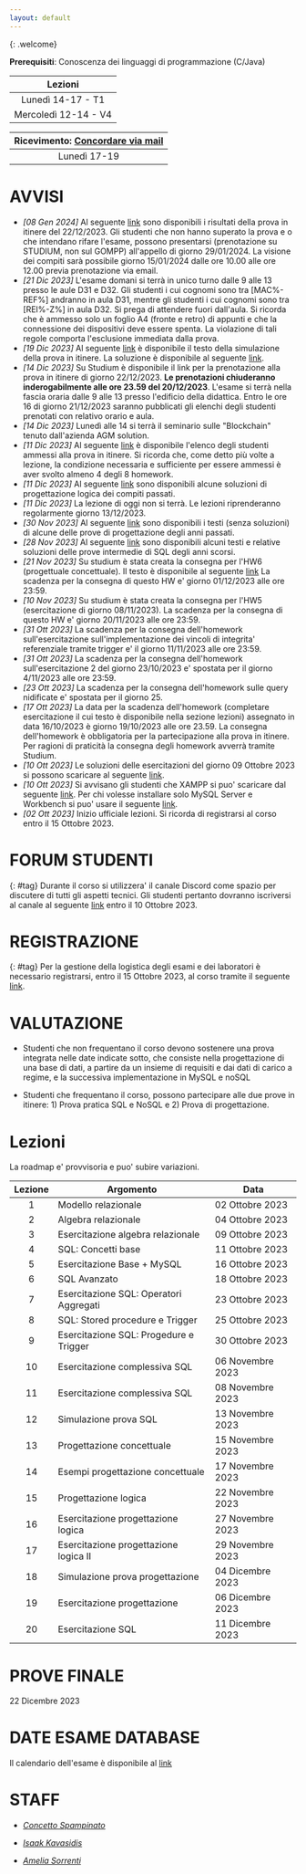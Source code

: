 ```yaml
---
layout: default
---
```

{: .welcome} 


**Prerequisiti**: Conoscenza dei linguaggi di programmazione (C/Java)  

| **Lezioni**     |
| :----------:    |
| Lunedì 14-17  - T1 | 
| Mercoledì 12-14 - V4  | 



| **Ricevimento**: [Concordare via mail](#staff)      |
| :----------:   |
| Lunedì 17-19  | 



# AVVISI
- *[08 Gen 2024]* Al seguente [link](https://drive.google.com/file/d/14XDf1dFMzfGNVS6B2uxRpRVSjs1drqkP/view?usp=sharing) sono disponibili i risultati della prova in itinere del 22/12/2023. Gli studenti che non hanno superato la prova e o che intendano rifare l'esame, possono presentarsi (prenotazione su STUDIUM, non sul GOMPP) all'appello di giorno 29/01/2024. La visione dei compiti sarà possibile giorno 15/01/2024 dalle ore 10.00 alle ore 12.00 previa prenotazione via email.
- *[21 Dic 2023]* L'esame domani si terrà in unico turno dalle 9 alle 13 presso le aule D31 e D32.  Gli studenti i cui cognomi sono tra [MAC%-REF%] andranno in aula D31, mentre gli studenti i cui cognomi sono tra [REI%-Z%] in aula D32. Si prega di attendere fuori dall'aula. Si ricorda che è ammesso solo un foglio A4 (fronte e retro) di appunti e che la connessione dei dispositivi deve essere spenta. La violazione di tali regole comporta l'esclusione immediata dalla prova.
- *[19 Dic 2023]* Al seguente [link](https://drive.google.com/file/d/1PuiKn2b6IRGKK8T7URO1-Yb5wtyxje2d/view?usp=drive_link) è disponibile il testo della simulazione della prova in itinere. La soluzione è disponibile al seguente [link](https://drive.google.com/file/d/1ama2kyBFYHLhxlq0atALJ2DExQFSHYKg/view?usp=sharing).
- *[14 Dic 2023]* Su Studium è disponibile il link per la prenotazione alla prova in itinere di giorno 22/12/2023. **Le prenotazioni chiuderanno inderogabilmente alle ore 23.59 del 20/12/2023**.  L'esame si terrà nella fascia oraria dalle 9 alle 13 presso l'edificio della didattica. Entro le ore 16 di giorno 21/12/2023 saranno pubblicati gli elenchi degli studenti prenotati con relativo orario e aula.
- *[14 Dic 2023]*  Lunedì alle 14 si terrà il seminario sulle "Blockchain" tenuto dall'azienda AGM solution. 
- *[11 Dic 2023]* Al seguente [link](https://drive.google.com/file/d/1XB-9rAfjfNJBU3R8tG5M7LjP4MUoHx5L/view?usp=sharing) è disponibile l'elenco degli studenti ammessi alla prova in itinere. Si ricorda che, come detto più volte a lezione, la condizione necessaria e sufficiente per essere ammessi è aver svolto almeno 4 degli 8 homework.
- *[11 Dic 2023]* Al seguente [link](https://drive.google.com/drive/folders/1arDOIwwk9kbYYq2LnrAhxb2ro3ECiIdn?usp=sharing) sono disponibili alcune soluzioni di progettazione logica dei compiti passati. 
- *[11 Dic 2023]* La lezione di oggi non si terrà. Le lezioni riprenderanno regolarmente giorno 13/12/2023.
- *[30 Nov 2023]* Al seguente [link](https://drive.google.com/file/d/1NsUD0S-Za3rHmdlJ6wj-eYclzNrcMTDU/view?usp=sharing) sono disponibili i testi (senza soluzioni) di alcune delle prove di progettazione degli anni passati. 
- *[28 Nov 2023]* Al seguente [link](https://drive.google.com/file/d/1SKFW3eZT4eWaFEGpLWVNa1bgKL_qHsxg/view?usp=sharing) sono disponibili alcuni testi e relative soluzioni delle prove intermedie di SQL degli anni scorsi. 
- *[21 Nov 2023]* Su studium è stata creata la consegna per l'HW6 (progettuale concettuale). Il testo è disponibile al seguente [link](https://drive.google.com/file/d/1Zqa9cG7AU2IWQW-qrpkerJSD9imdf0Y9/view) La scadenza per la consegna di questo HW e' giorno 01/12/2023 alle ore 23:59.
- *[10 Nov 2023]* Su studium è stata creata la consegna per l'HW5 (esercitazione di giorno 08/11/2023). La scadenza per la consegna di questo HW e' giorno 20/11/2023 alle ore 23:59.
- *[31 Ott 2023]* La scadenza per la consegna dell'homework sull'esercitazione sull'implementazione dei vincoli di integrita' referenziale tramite trigger e' il giorno 11/11/2023 alle ore 23:59.
- *[31 Ott 2023]* La scadenza per la consegna dell'homework sull'esercitazione 2 del giorno 23/10/2023  e' spostata per il giorno 4/11/2023 alle ore 23:59.
- *[23 Ott 2023]* La scadenza per la consegna dell'homework sulle query nidificate e' spostata per il giorno 25.
- *[17 Ott 2023]* La data per la scadenza dell'homework (completare esercitazione il cui testo è disponibile nella sezione lezioni) assegnato in data 16/10/2023 è giorno 19/10/2023 alle ore 23.59. La consegna dell'homework è obbligatoria per la partecipazione alla prova in itinere. Per ragioni di praticità la consegna degli homework avverrà tramite Studium. 
- *[10 Ott 2023]* Le soluzioni delle esercitazioni del giorno 09 Ottobre 2023 si possono scaricare al seguente [link](https://drive.google.com/file/d/1QGiB_iPOpS9dAH7UdFzTralQlSKM2m97/view?usp=sharing).
- *[10 Ott 2023]* Si avvisano gli studenti che XAMPP si puo' scaricare dal seguente [link](https://sourceforge.net/projects/xampp/files/XAMPP%20Windows/8.2.4/xampp-windows-x64-8.2.4-0-VS16-installer.exe/download
). Per chi volesse installare solo MySQL Server e Workbench si puo' usare il seguente [link](https://dev.mysql.com/downloads/mysql/).
- *[02 Ott 2023]* Inizio ufficiale lezioni. Si ricorda di registrarsi al corso entro il 15 Ottobre 2023.



# FORUM STUDENTI
{: #tag}
Durante il corso si utilizzera' il canale Discord come spazio per discutere di tutti gli aspetti tecnici. Gli studenti pertanto dovranno iscriversi al canale al seguente [link](https://discord.gg/fGSCvYHpfv) entro il 10 Ottobre 2023.

# REGISTRAZIONE
{: #tag}
Per la gestione della logistica degli esami e dei laboratori è necessario registrarsi, entro il 15 Ottobre 2023, al corso tramite il seguente  [link](https://forms.gle/fchUuCLj5oRhawYk7).

# VALUTAZIONE

- Studenti che non frequentano il corso devono sostenere una prova integrata nelle date indicate sotto, che consiste nella progettazione di una base di dati, a partire da un insieme di requisiti e dai dati di carico a regime, e la successiva implementazione in MySQL e noSQL

- Studenti che frequentano il corso, possono partecipare alle due prove in itinere: 1) Prova pratica SQL e NoSQL e 2) Prova di progettazione.


# Lezioni 
La roadmap e' provvisoria e puo' subire variazioni.

| Lezione    | Argomento          | Data    |
| :-------:| ------------------ | ---------------|
| 1     | Modello relazionale         | 02 Ottobre 2023  |
| 2     | Algebra relazionale   | 04 Ottobre 2023   |
| 3     | Esercitazione algebra relazionale         | 09 Ottobre 2023  |
| 4     | SQL: Concetti base   | 11 Ottobre 2023   |
| 5     | Esercitazione Base + MySQL         | 16 Ottobre 2023  |
| 6     | SQL Avanzato| 18 Ottobre 2023   |
| 7     | Esercitazione SQL: Operatori Aggregati   | 23 Ottobre 2023   |
| 8     | SQL: Stored procedure e Trigger     | 25 Ottobre 2023  |
| 9     | Esercitazione SQL: Progedure e Trigger        | 30 Ottobre 2023  |
| 10     | Esercitazione complessiva SQL   | 06 Novembre 2023   |
| 11     | Esercitazione complessiva SQL        | 08 Novembre 2023  |
| 12     | Simulazione prova SQL        | 13 Novembre 2023  |
| 13     | Progettazione concettuale       | 15 Novembre 2023  |
| 14     | Esempi progettazione concettuale      | 17 Novembre 2023  |
| 15     | Progettazione logica   | 22 Novembre 2023   |
| 16     | Esercitazione progettazione logica        | 27 Novembre 2023  |
| 17     | Esercitazione progettazione logica II   | 29 Novembre 2023   |
| 18     | Simulazione prova progettazione | 04 Dicembre 2023   |
| 19     | Esercitazione progettazione | 06 Dicembre 2023  |
| 20     | Esercitazione SQL    | 11 Dicembre 2023  | 


# PROVE FINALE 
22 Dicembre 2023   

# DATE ESAME DATABASE
Il calendario dell'esame è disponibile al [link](https://www.dieei.unict.it/sites/default/files/files/CalendarioEsami_L8INF_2022-2023_delibera.pdf)


# STAFF

- *[Concetto Spampinato](mailto:cspampin@dieei.unict.it)*

- *[Isaak Kavasidis](mailto:kavasidis@dieei.unict.it)*

- *[Amelia Sorrenti](mailto:amelia.sorrenti@phd.unict.it)*


[404]: /web-programming-course/fallback
